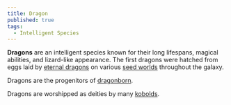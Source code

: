 ```yaml
---
title: Dragon
published: true
tags:
  - Intelligent Species
---
```


**Dragons** are an intelligent species known for their long lifespans, magical abilities, and lizard-like appearance. The first dragons were hatched from eggs laid by [eternal dragons](/compendium/Eternal_dragon) on various [seed worlds](/compendium/Dragon_seeding) throughout the galaxy.

Dragons are the progenitors of [dragonborn](/compendium/Dragonborn).

Dragons are worshipped as deities by many [kobolds](/compendium/Kobold).
